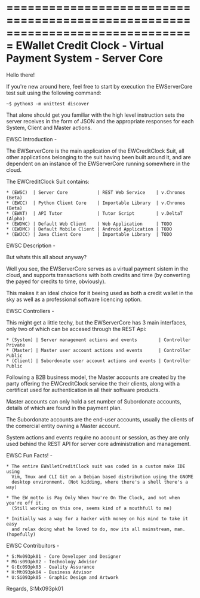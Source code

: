 ===============================================================================
        EWallet Credit Clock - Virtual Payment System - Server Core
===============================================================================

Hello there!

If you're new around here, feel free to start by execution the EWServerCore
test suit using the following command:

    ~$ python3 -m unittest discover

That alone should get you familiar with the high level instruction sets the
server receives in the form of JSON and the appropriate responses for each
System, Client and Master actions.


EWSC Introduction -


The EWServerCore is the main application of the EWCreditClock Suit,
all other applications belonging to the suit having been built around it, and
are dependent on an instance of the EWServerCore running somewhere in the cloud.

The EWCreditClock Suit contains:

    * (EWSC)  | Server Core           | REST Web Service    | v.Chronos (Beta)
    * (EWCC)  | Python Client Core    | Importable Library  | v.Chronos (Beta)
    * (EWAT)  | API Tutor             | Tutor Script        | v.DeltaT (Alpha)
    * (EWDWC) | Default Web Client    | Web Application     | TODO
    * (EWDMC) | Default Mobile Client | Android Application | TODO
    * (EWJCC) | Java Client Core      | Importable Library  | TODO


EWSC Description -


But whats this all about anyway?

Well you see, the EWServerCore serves as a virtual payment sistem in the cloud,
and supports transactions with both credits and time (by converting the payed
for credits to time, obviously).

This makes it an ideal choice for it beeing used as both a credit wallet in the
sky as well as a professional software licencing option.


EWSC Controllers -


This might get a little techy, but the EWServerCore has 3 main interfaces, only
two of which can be accesed through the REST Api:

    * (System) | Server management actions and events        | Controller Private
    * (Master) | Master user account actions and events      | Controller Public
    * (Client) | Subordonate user account actions and events | Controller Public

Following a B2B business model, the Master accounts are created by the party
offering the EWCreditClock service the their clients, along with a certificat
used for authentication in all their software products.

Master accounts can only hold a set number of Subordonate accounts, details of
which are found in the payment plan.

The Subordonate accounts are the end-user accounts, usually the clients of the
comercial entity owning a Master account.

System actions and events require no account or session, as they are only used
behind the REST API for server core administration and management.


EWSC Fun Facts! -

    * The entire EWalletCreditClock suit was coded in a custom make IDE using
      Vim, Tmux and CLI Git on a Debian based distribution using the GNOME
      desktop environment. (Not kidding, where there's a shell there's a way)

    * The EW motto is Pay Only When You're On The Clock, and not when you're off it.
      (Still working on this one, seems kind of a mouthfull to me)

    * Initially was a way for a hacker with money on his mind to take it easy
      and relax doing what he loved to do, now its all mainstream, man. (hopefully)


EWSC Contribuitors -

    * S:Mx093pk01 - Core Developer and Designer
    * MG:s093pk02 - Technology Advisor
    * G:Ec093pk03 - Quality Assurance
    * H:Mt093pk04 - Business Advisor
    * U:Si093pk05 - Graphic Design and Artwork


Regards, S:Mx093pk01

